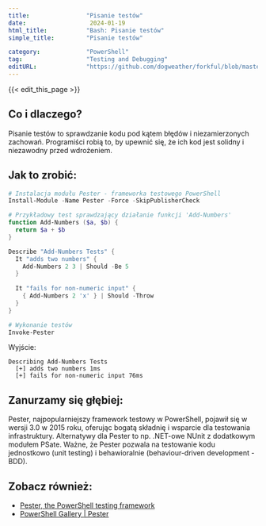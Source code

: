 ```yaml
---
title:                "Pisanie testów"
date:                  2024-01-19
html_title:           "Bash: Pisanie testów"
simple_title:         "Pisanie testów"

category:             "PowerShell"
tag:                  "Testing and Debugging"
editURL:              "https://github.com/dogweather/forkful/blob/master/content/pl/powershell/writing-tests.md"
---
```


{{< edit_this_page >}}

## Co i dlaczego?
Pisanie testów to sprawdzanie kodu pod kątem błędów i niezamierzonych zachowań. Programiści robią to, by upewnić się, że ich kod jest solidny i niezawodny przed wdrożeniem.

## Jak to zrobić:
```PowerShell
# Instalacja modułu Pester - frameworka testowego PowerShell
Install-Module -Name Pester -Force -SkipPublisherCheck

# Przykładowy test sprawdzający działanie funkcji 'Add-Numbers'
function Add-Numbers ($a, $b) {
  return $a + $b
}

Describe "Add-Numbers Tests" {
  It "adds two numbers" {
    Add-Numbers 2 3 | Should -Be 5
  }
  
  It "fails for non-numeric input" {
    { Add-Numbers 2 'x' } | Should -Throw
  }
}

# Wykonanie testów
Invoke-Pester
```

Wyjście:
```
Describing Add-Numbers Tests
  [+] adds two numbers 1ms
  [+] fails for non-numeric input 76ms
```

## Zanurzamy się głębiej:
Pester, najpopularniejszy framework testowy w PowerShell, pojawił się w wersji 3.0 w 2015 roku, oferując bogatą składnię i wsparcie dla testowania infrastruktury. Alternatywy dla Pester to np. .NET-owe NUnit z dodatkowym modułem PSate. Ważne, że Pester pozwala na testowanie kodu jednostkowo (unit testing) i behawioralnie (behaviour-driven development - BDD).

## Zobacz również:
- [Pester, the PowerShell testing framework](https://pester.dev)
- [PowerShell Gallery | Pester](https://www.powershellgallery.com/packages/Pester)
